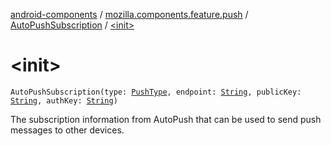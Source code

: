 [android-components](../../index.md) / [mozilla.components.feature.push](../index.md) / [AutoPushSubscription](index.md) / [&lt;init&gt;](./-init-.md)

# &lt;init&gt;

`AutoPushSubscription(type: `[`PushType`](../-push-type/index.md)`, endpoint: `[`String`](https://kotlinlang.org/api/latest/jvm/stdlib/kotlin/-string/index.html)`, publicKey: `[`String`](https://kotlinlang.org/api/latest/jvm/stdlib/kotlin/-string/index.html)`, authKey: `[`String`](https://kotlinlang.org/api/latest/jvm/stdlib/kotlin/-string/index.html)`)`

The subscription information from AutoPush that can be used to send push messages to other devices.

